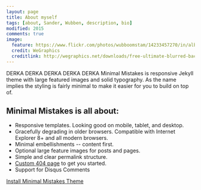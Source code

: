 ```yaml
---
layout: page
title: About myself
tags: [about, Sander, Wubben, description, bio]
modified: 2015
comments: true
image:
  feature: https://www.flickr.com/photos/wubboomstam/14233457270/in/album-72157644758609210/lightbox/
  credit: WeGraphics
  creditlink: http://wegraphics.net/downloads/free-ultimate-blurred-background-pack/
---
```


DERKA DERKA DERKA DERKA DERKA
Minimal Mistakes is responsive Jekyll theme with large featured images and solid typography. As the name implies the styling is fairly minimal to make it easier for you to build on top of.

## Minimal Mistakes is all about:

* Responsive templates. Looking good on mobile, tablet, and desktop.
* Gracefully degrading in older browsers. Compatible with Internet Explorer 8+ and all modern browsers. 
* Minimal embellishments -- content first.
* Optional large feature images for posts and pages.
* Simple and clear permalink structure.
* [Custom 404 page](http://mmistakes.github.io/minimal-mistakes/404.html) to get you started.
* Support for Disqus Comments

<a markdown="0" href="{{ site.url }}/theme-setup" class="btn">Install Minimal Mistakes Theme</a>
